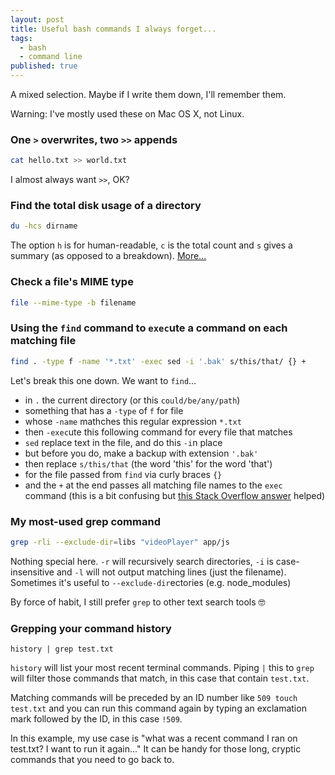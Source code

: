 ```yaml
---
layout: post
title: Useful bash commands I always forget...
tags:
  - bash
  - command line
published: true
---
```


A mixed selection. Maybe if I write them down, I'll remember them.

Warning: I've mostly used these on Mac OS X, not Linux.

### One `>` overwrites, two `>>` appends
```bash
cat hello.txt >> world.txt
```
I almost always want `>>`, OK?

### Find the total disk usage of a directory
```bash
du -hcs dirname
```
The option `h` is for human-readable, `c` is the total count and `s` gives a summary (as opposed to a breakdown). [More...][1]

### Check a file's MIME type
```bash
file --mime-type -b filename
```

### Using the `find` command to `exec`ute a command on each matching file
```bash
find . -type f -name '*.txt' -exec sed -i '.bak' s/this/that/ {} +
```
Let's break this one down. We want to `find`...

* in `.` the current directory (or this `could/be/any/path`)
* something that has a `-type` of `f` for file
* whose `-name` mathches this regular expression `*.txt`
* then `-exec`ute this following command for every file that matches
* `sed` replace text in the file, and do this `-i`n place
* but before you do, make a backup with extension `'.bak'`
* then replace `s/this/that` (the word 'this' for the word 'that')
* for the file passed from `find` via curly braces `{}`
* and the `+` at the end passes all matching file names to the `exec` command (this is a bit confusing but [this Stack Overflow answer][2] helped)

### My most-used grep command
```bash
grep -rli --exclude-dir=libs "videoPlayer" app/js
```
Nothing special here. `-r` will recursively search directories, `-i` is case-insensitive and `-l` will not output matching lines (just the filename). Sometimes it's useful to `--exclude-dir`ectories (e.g. node_modules)

By force of habit, I still prefer `grep` to other text search tools 🤓

### Grepping your command history
```
history | grep test.txt
```
`history` will list your most recent terminal commands. Piping `|` this to `grep` will filter those commands that match, in this case that contain `test.txt`.

Matching commands will be preceded by an ID number like `509 touch test.txt` and you can run this command again by typing an exclamation mark followed by the ID, in this case `!509`.

In this example, my use case is "what was a recent command I ran on test.txt? I want to run it again..." It can be handy for those long, cryptic commands that you need to go back to.

[1]: http://ss64.com/bash/du.html "du man page"
[2]: http://stackoverflow.com/questions/6085156/using-semicolon-vs-plus-with-exec-in-find#answer-6085237 "+ vs ; when using find and exec"
